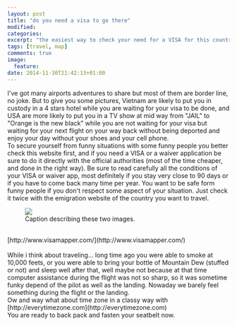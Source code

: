 ```yaml
---
layout: post
title: "do you need a visa to go there"
modified:
categories:
excerpt: "the easiest way to check your need for a VISA for this country"
tags: [travel, map]
comments: true
image:
  feature:
date: 2014-11-30T21:42:13+01:00
---
```


I've got many airports adventures to share but most of them are border line, no joke.
But to give you some pictures, Vietnam are likely to put you in custody in a 4 stars hotel while you are waiting for your visa to be done, and USA are more likely to put you in a TV show at mid way from "JAIL" to "Orange is the new black" while you are not waiting for your visa but waiting for your next flight on your way back without being deported and enjoy your day without your shoes and your cell phone.
<br>
To secure yourself from funny situations with some funny people you better check this website first, and if you need a VISA or a waiver application be sure to do it directly with the official authorities (most of the time cheaper, and done in the right way). Be sure to read carefully all the conditions of your VISA or waiver app, most definitely if you stay very close to 90 days or if you have to come back many time per year. You want to be safe form funny people if you don't respect some aspect of your situation. Just check it twice with the emigration website of the country you want to travel.
<br>
<figure class="full">
    <a href="http://www.visamapper.com/"><img src="http://i.imgur.com/2HdPJxl.png"></a>
    <figcaption>Caption describing these two images.</figcaption>
</figure>
<br>
[http://www.visamapper.com/](http://www.visamapper.com/)
<br>
<br>
While i think about traveling... long time ago you were able to smoke at 10,000 feets, or you were able to bring your bottle of Mountain Dew (stuffed or not) and sleep well after that, well maybe not because at that time computer assistance during the flight was not so sharp, so it was sometime funky depend of the pilot as well as the landing. Nowaday we barely feel something during the flight or the landing.
<br>
Ow and way what about time zone in a classy way with [http://everytimezone.com](http://everytimezone.com)
<br>
You are ready to back pack and fasten your seatbelt now.
